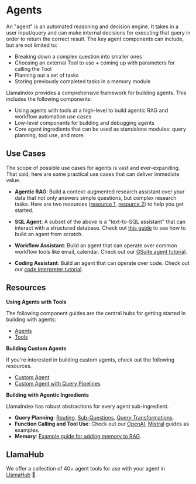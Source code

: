 # Agents

An "agent" is an automated reasoning and decision engine. It takes in a user input/query and can make internal decisions for executing
that query in order to return the correct result. The key agent components can include, but are not limited to:

- Breaking down a complex question into smaller ones
- Choosing an external Tool to use + coming up with parameters for calling the Tool
- Planning out a set of tasks
- Storing previously completed tasks in a memory module

LlamaIndex provides a comprehensive framework for building agents. This includes the following components:

- Using agents with tools at a high-level to build agentic RAG and workflow automation use cases
- Low-level components for building and debugging agents
- Core agent ingredients that can be used as standalone modules: query planning, tool use, and more.


## Use Cases

The scope of possible use cases for agents is vast and ever-expanding. That said, here are some practical use cases that can deliver immediate value.

- **Agentic RAG**: Build a context-augmented research assistant over your data that not only answers simple questions, but complex research tasks. Here are two resources ([resource 1](../understanding/putting_it_all_together/agents.md), [resource 2](./optimizing/agentic_strategies/agentic_strategies.md)) to help you get started.

- **SQL Agent**: A subset of the above is a "text-to-SQL assistant" that can interact with a structured database. Check out [this guide](https://docs.llamaindex.ai/en/stable/examples/agent/agent_runner/query_pipeline_agent/?h=sql+agent#setup-simple-retry-agent-pipeline-for-text-to-sql) to see how to build an agent from scratch.

- **Workflow Assistant**: Build an agent that can operate over common workflow tools like email, calendar. Check out our [GSuite agent tutorial](https://github.com/run-llama/llama_index/blob/main/llama-index-integrations/tools/llama-index-tools-google/examples/advanced_tools_usage.ipynb).

- **Coding Assistant**: Build an agent that can operate over code. Check out our [code interpreter tutorial](https://github.com/run-llama/llama_index/blob/main/llama-index-integrations/tools/llama-index-tools-code-interpreter/examples/code_interpreter.ipynb).


## Resources

**Using Agents with Tools**

The following component guides are the central hubs for getting started in building with agents:

- [Agents](../module_guides/deploying/agents/index.md)
- [Tools](../module_guides/deploying/agents/tools/index.md)


**Building Custom Agents**

If you're interested in building custom agents, check out the following resources.

- [Custom Agent](../examples/agent/custom_agent.ipynb)
- [Custom Agent with Query Pipelines](../examples/agent/agent_runner/query_pipeline_agent.ipynb)

**Building with Agentic Ingredients**

LlamaIndex has robust abstractions for every agent sub-ingredient.

- **Query Planning**: [Routing](../module_guides/querying/router/index.md), [Sub-Questions](../examples/query_engine/sub_question_query_engine.ipynb), [Query Transformations](../optimizing/advanced_retrieval/query_transformations.md).
- **Function Calling and Tool Use**: Check out our [OpenAI](../examples/llm/openai.ipynb), [Mistral](../examples/llm/mistralai.ipynb) guides as examples.
- **Memory**: [Example guide for adding memory to RAG](../examples/pipeline/query_pipeline_memory/).

## LlamaHub

We offer a collection of 40+ agent tools for use with your agent in [LlamaHub](https://llamahub.ai/) 🦙.

